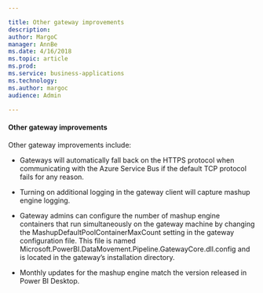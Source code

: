 ```yaml
---

title: Other gateway improvements
description: 
author: MargoC
manager: AnnBe
ms.date: 4/16/2018
ms.topic: article
ms.prod: 
ms.service: business-applications
ms.technology: 
ms.author: margoc
audience: Admin

---
```

#### Other gateway improvements

Other gateway improvements include:

-   Gateways will automatically fall back on the HTTPS protocol when
    communicating with the Azure Service Bus if the default TCP protocol fails
    for any reason.

-   Turning on additional logging in the gateway client will capture mashup
    engine logging.

-   Gateway admins can configure the number of mashup engine containers that run
    simultaneously on the gateway machine by changing the
    MashupDefaultPoolContainerMaxCount setting in the gateway configuration
    file. This file is named
    Microsoft.PowerBI.DataMovement.Pipeline.GatewayCore.dll.config and is
    located in the gateway’s installation directory.

-   Monthly updates for the mashup engine match the version released in Power BI
    Desktop.
